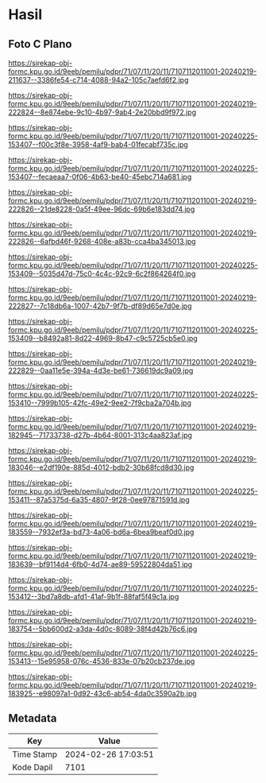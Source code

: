 # Hasil

## Foto C Plano

https://sirekap-obj-formc.kpu.go.id/9eeb/pemilu/pdpr/71/07/11/20/11/7107112011001-20240219-211637--3386fe54-c714-4088-94a2-105c7aefd6f2.jpg

https://sirekap-obj-formc.kpu.go.id/9eeb/pemilu/pdpr/71/07/11/20/11/7107112011001-20240219-222824--8e874ebe-9c10-4b97-9ab4-2e20bbd9f972.jpg

https://sirekap-obj-formc.kpu.go.id/9eeb/pemilu/pdpr/71/07/11/20/11/7107112011001-20240225-153407--f00c3f8e-3958-4af9-bab4-01fecabf735c.jpg

https://sirekap-obj-formc.kpu.go.id/9eeb/pemilu/pdpr/71/07/11/20/11/7107112011001-20240225-153407--fecaeaa7-0f06-4b63-be40-45ebc714a681.jpg

https://sirekap-obj-formc.kpu.go.id/9eeb/pemilu/pdpr/71/07/11/20/11/7107112011001-20240219-222826--21de8228-0a5f-49ee-96dc-69b6e183dd74.jpg

https://sirekap-obj-formc.kpu.go.id/9eeb/pemilu/pdpr/71/07/11/20/11/7107112011001-20240219-222826--6afbd46f-9268-408e-a83b-cca4ba345013.jpg

https://sirekap-obj-formc.kpu.go.id/9eeb/pemilu/pdpr/71/07/11/20/11/7107112011001-20240225-153409--5035d47d-75c0-4c4c-92c9-6c2f864264f0.jpg

https://sirekap-obj-formc.kpu.go.id/9eeb/pemilu/pdpr/71/07/11/20/11/7107112011001-20240219-222827--7c18db6a-1007-42b7-9f7b-df89d65e7d0e.jpg

https://sirekap-obj-formc.kpu.go.id/9eeb/pemilu/pdpr/71/07/11/20/11/7107112011001-20240225-153409--b8492a81-8d22-4969-8b47-c9c5725cb5e0.jpg

https://sirekap-obj-formc.kpu.go.id/9eeb/pemilu/pdpr/71/07/11/20/11/7107112011001-20240219-222829--0aa11e5e-394a-4d3e-be61-736619dc9a09.jpg

https://sirekap-obj-formc.kpu.go.id/9eeb/pemilu/pdpr/71/07/11/20/11/7107112011001-20240225-153410--7999b105-42fc-49e2-9ee2-7f9cba2a704b.jpg

https://sirekap-obj-formc.kpu.go.id/9eeb/pemilu/pdpr/71/07/11/20/11/7107112011001-20240219-182945--71733738-d27b-4b64-8001-313c4aa823af.jpg

https://sirekap-obj-formc.kpu.go.id/9eeb/pemilu/pdpr/71/07/11/20/11/7107112011001-20240219-183046--e2df190e-885d-4012-bdb2-30b68fcd8d30.jpg

https://sirekap-obj-formc.kpu.go.id/9eeb/pemilu/pdpr/71/07/11/20/11/7107112011001-20240225-153411--87a5375d-6a35-4807-9f28-0ee97871591d.jpg

https://sirekap-obj-formc.kpu.go.id/9eeb/pemilu/pdpr/71/07/11/20/11/7107112011001-20240219-183559--7932ef3a-bd73-4a06-bd6a-6bea9beaf0d0.jpg

https://sirekap-obj-formc.kpu.go.id/9eeb/pemilu/pdpr/71/07/11/20/11/7107112011001-20240219-183639--bf9114d4-6fb0-4d74-ae89-59522804da51.jpg

https://sirekap-obj-formc.kpu.go.id/9eeb/pemilu/pdpr/71/07/11/20/11/7107112011001-20240225-153412--3bd7a8db-afd1-41af-9b1f-88faf5f49c1a.jpg

https://sirekap-obj-formc.kpu.go.id/9eeb/pemilu/pdpr/71/07/11/20/11/7107112011001-20240219-183754--5bb600d2-a3da-4d0c-8089-38f4d42b76c6.jpg

https://sirekap-obj-formc.kpu.go.id/9eeb/pemilu/pdpr/71/07/11/20/11/7107112011001-20240225-153413--15e95958-076c-4536-833e-07b20cb237de.jpg

https://sirekap-obj-formc.kpu.go.id/9eeb/pemilu/pdpr/71/07/11/20/11/7107112011001-20240219-183925--e98097a1-0d92-43c6-ab54-4da0c3590a2b.jpg


## Metadata

| Key        | Value               |
| ---------- | ------------------- |
| Time Stamp | 2024-02-26 17:03:51 |
| Kode Dapil | 7101                |



